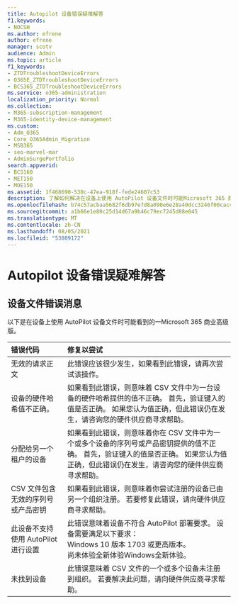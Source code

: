 ```yaml
---
title: Autopilot 设备错误疑难解答
f1.keywords:
- NOCSH
ms.author: efrene
author: efrene
manager: scotv
audience: Admin
ms.topic: article
f1_keywords:
- ZTDTroubleshootDeviceErrors
- O365E_ZTDTroubleshootDeviceErrors
- BCS365_ZTDTroubleshootDeviceErrors
ms.service: o365-administration
localization_priority: Normal
ms.collection:
- M365-subscription-management
- M365-identity-device-management
ms.custom:
- Adm_O365
- Core_O365Admin_Migration
- MSB365
- seo-marvel-mar
- AdminSurgePortfolio
search.appverid:
- BCS160
- MET150
- MOE150
ms.assetid: 1f468690-530c-47ea-918f-fede24607c53
description: 了解如何解决在设备上使用 AutoPilot 设备文件时可能Microsoft 365 商业高级版。
ms.openlocfilehash: b74c57acbaa5682f6db97e7d8a090e6e28a40dcc3246f00cacc7984cb52cc758
ms.sourcegitcommit: a1b66e1e80c25d14d67a9b46c79ec7245d88e045
ms.translationtype: MT
ms.contentlocale: zh-CN
ms.lasthandoff: 08/05/2021
ms.locfileid: "53809172"
---
```

# <a name="troubleshoot-autopilot-device-errors"></a>Autopilot 设备错误疑难解答

## <a name="device-file-error-messages"></a>设备文件错误消息

以下是在设备上使用 AutoPilot 设备文件时可能看到的一Microsoft 365 商业高级版。 
  
|**错误代码**|**修复以尝试**|
|:-----|:-----|
|无效的请求正文  <br/> |此错误应该很少发生，如果看到此错误，请再次尝试该操作。  <br/> |
|设备的硬件哈希值不正确。  <br/> |如果看到此错误，则意味着 CSV 文件中为一台设备的硬件哈希提供的值不正确。 首先，验证键入的值是否正确。 如果您认为值正确，但此错误仍在发生，请咨询您的硬件供应商寻求帮助。  <br/> |
|分配给另一个租户的设备  <br/> |如果看到此错误，则意味着你在 CSV 文件中为一个或多个设备的序列号或产品密钥提供的值不正确。 首先，验证键入的值是否正确。 如果您认为值正确，但此错误仍在发生，请咨询您的硬件供应商寻求帮助。  <br/> |
|CSV 文件包含无效的序列号或产品密钥  <br/> |如果看到此错误，则意味着你尝试注册的设备已由另一个组织注册。 若要修复此错误，请向硬件供应商寻求帮助。  <br/> |
|此设备不支持使用 AutoPilot 进行设置  <br/> | 此错误意味着设备不符合 AutoPilot 部署要求。 设备需要满足以下要求：  <br/>  Windows 10 版本 1703 或更高版本。  <br/>  尚未体验全新体验Windows全新体验。  <br/> |
|未找到设备  <br/> |此错误意味着 CSV 文件的一个或多个设备未注册到组织。 若要解决此问题，请向硬件供应商寻求帮助。  <br/> |
